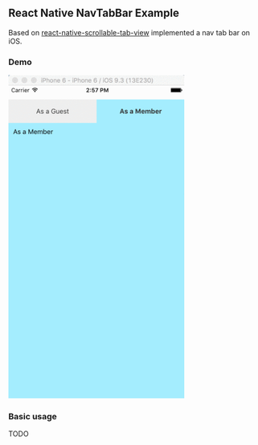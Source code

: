## React Native NavTabBar Example

Based on [react-native-scrollable-tab-view](https://github.com/brentvatne/react-native-scrollable-tab-view) implemented a nav tab bar on iOS.

### Demo

<a href="https://raw.githubusercontent.com/jeanpan/react-native-nav-tabs-example/master/demo/navtabbar_demo.gif"><img src="https://raw.githubusercontent.com/jeanpan/react-native-nav-tabs-example/master/demo/navtabbar_demo.gif" width="350"></a>

### Basic usage

TODO
